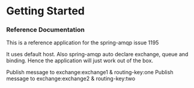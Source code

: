 # Getting Started

### Reference Documentation
This is a reference application for the spring-amqp issue 1195

It uses default host. Also spring-amqp auto declare exchange, queue and binding. 
Hence the application will just work out of the box.

Publish message to exchange:exchange1 & routing-key:one
Publish message to exchange:exchange2 & routing-key:two

